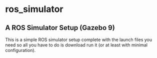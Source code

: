 # ros_simulator

## A ROS Simulator Setup (Gazebo 9)
This is a simple ROS simulator setup complete with the launch files you need so all you have to do is download run it (or at least with minimal configuration). 
